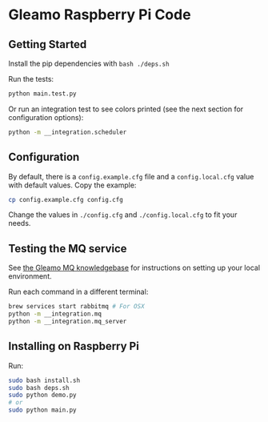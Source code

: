 # Gleamo Raspberry Pi Code

## Getting Started

Install the pip dependencies with `bash ./deps.sh`

Run the tests:

```sh
python main.test.py
```

Or run an integration test to see colors printed (see the next section for configuration options):

```sh
python -m __integration.scheduler
```

## Configuration

By default, there is a `config.example.cfg` file and a `config.local.cfg` value with
default values. Copy the example:

```sh
cp config.example.cfg config.cfg
```

Change the values in `./config.cfg` and `./config.local.cfg` to fit your needs.

## Testing the MQ service

See [the Gleamo MQ knowledgebase](https://github.com/Gleamo/gleamo-mq) for
instructions on setting up your local environment.

Run each command in a different terminal:

```sh
brew services start rabbitmq # For OSX
python -m __integration.mq
python -m __integration.mq_server
```

## Installing on Raspberry Pi

Run:

```sh
sudo bash install.sh
sudo bash deps.sh
sudo python demo.py
# or
sudo python main.py
```
